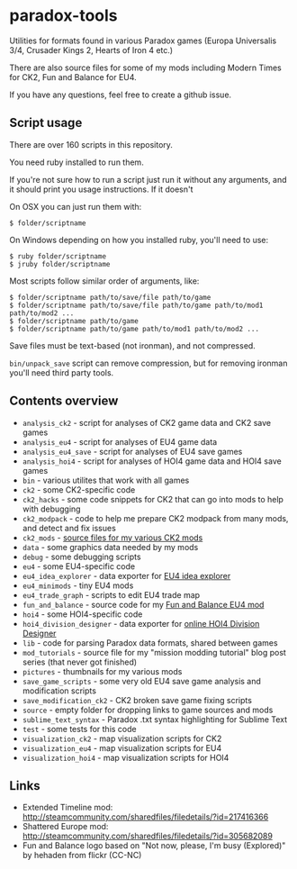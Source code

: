paradox-tools
=============

Utilities for formats found in various Paradox games (Europa Universalis 3/4, Crusader Kings 2, Hearts of Iron 4 etc.)

There are also source files for some of my mods including Modern Times for CK2, Fun and Balance for EU4.

If you have any questions, feel free to create a github issue.

Script usage
------------

There are over 160 scripts in this repository.

You need ruby installed to run them.

If you're not sure how to run a script just run it without any arguments, and it should print you usage instructions. If it doesn't

On OSX you can just run them with:

```
$ folder/scriptname
```

On Windows depending on how you installed ruby, you'll need to use:

```
$ ruby folder/scriptname
$ jruby folder/scriptname
```

Most scripts follow similar order of arguments, like:

```
$ folder/scriptname path/to/save/file path/to/game
$ folder/scriptname path/to/save/file path/to/game path/to/mod1 path/to/mod2 ...
$ folder/scriptname path/to/game
$ folder/scriptname path/to/game path/to/mod1 path/to/mod2 ...
```

Save files must be text-based (not ironman), and not compressed.

`bin/unpack_save` script can remove compression, but for removing ironman you'll need third party tools.

Contents overview
-----------------

* `analysis_ck2` - script for analyses of CK2 game data and CK2 save games
* `analysis_eu4` - script for analyses of EU4 game data
* `analysis_eu4_save` - script for analyses of EU4 save games
* `analysis_hoi4` - script for analyses of HOI4 game data and HOI4 save games
* `bin` - various utilites that work with all games
* `ck2` - some CK2-specific code
* `ck2_hacks` - some code snippets for CK2 that can go into mods to help with debugging
* `ck2_modpack` - code to help me prepare CK2 modpack from many mods, and detect and fix issues
* `ck2_mods` - [source files for my various CK2 mods](https://steamcommunity.com/id/t_a_w/myworkshopfiles/?appid=203770)
* `data` - some graphics data needed by my mods
* `debug` - some debugging scripts
* `eu4` - some EU4-specific code
* `eu4_idea_explorer` - data exporter for [EU4 idea explorer](https://taw.github.io/eu4-ideas-explorer/)
* `eu4_minimods` - tiny EU4 mods
* `eu4_trade_graph` - scripts to edit EU4 trade map
* `fun_and_balance` - source code for my [Fun and Balance EU4 mod](https://steamcommunity.com/sharedfiles/filedetails/?id=444759856)
* `hoi4` - some HOI4-specific code
* `hoi4_division_designer` - data exporter for [online HOI4 Division Designer](https://taw.github.io/hoi4/)
* `lib` - code for parsing Paradox data formats, shared between games
* `mod_tutorials` - source file for my "mission modding tutorial" blog post series (that never got finished)
* `pictures` - thumbnails for my various mods
* `save_game_scripts` - some very old EU4 save game analysis and modification scripts
* `save_modification_ck2` - CK2 broken save game fixing scripts
* `source` - empty folder for dropping links to game sources and mods
* `sublime_text_syntax` - Paradox .txt syntax highlighting for Sublime Text
* `test` - some tests for this code
* `visualization_ck2` - map visualization scripts for CK2
* `visualization_eu4` - map visualization scripts for EU4
* `visualization_hoi4` - map visualization scripts for HOI4

Links
-----

* Extended Timeline mod: http://steamcommunity.com/sharedfiles/filedetails/?id=217416366
* Shattered Europe mod: http://steamcommunity.com/sharedfiles/filedetails/?id=305682089
* Fun and Balance logo based on "Not now, please, I'm busy (Explored)" by hehaden from flickr (CC-NC)
